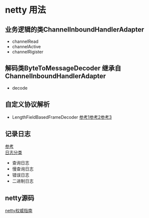 # netty 用法

## 业务逻辑的类ChannelInboundHandlerAdapter    
- channelRead  
- channelActive  
- channelRigister  
## 解码类ByteToMessageDecoder 继承自 ChannelInboundHandlerAdapter  
- decode

## 自定义协议解析
- LengthFieldBasedFrameDecoder  [参考1](https://blog.csdn.net/u014801432/article/details/81909902)[参考2](https://www.cnblogs.com/lanqie/p/8268469.html)[参考3](https://www.jianshu.com/p/c90ec659397c)

## 记录日志
[参考](https://blog.csdn.net/arctan90/article/details/51280797)  
[日志分类](https://zhuanlan.zhihu.com/p/36185173)  
- 查询日志
- 慢查询日志
- 错误日志
- 二进制日志

## netty源码
[netty权威指南](https://github.com/wuyinxian124/nettybook2)
